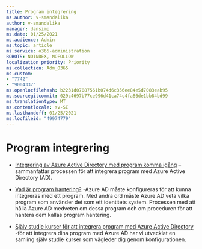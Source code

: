 ```yaml
---
title: Program integrering
ms.author: v-smandalika
author: v-smandalika
manager: dansimp
ms.date: 01/25/2021
ms.audience: Admin
ms.topic: article
ms.service: o365-administration
ROBOTS: NOINDEX, NOFOLLOW
localization_priority: Priority
ms.collection: Adm_O365
ms.custom:
- "7742"
- "9004337"
ms.openlocfilehash: b2231d07087561b074d6c356ee84e5d7083eab95
ms.sourcegitcommit: 029c4697b77ce996d41ca74c4fa86de1bb84bd99
ms.translationtype: MT
ms.contentlocale: sv-SE
ms.lasthandoff: 01/25/2021
ms.locfileid: "49974779"
---
```

# <a name="application--integration"></a>Program integrering

- [Integrering av Azure Active Directory med program komma igång](https://docs.microsoft.com/azure/active-directory/manage-apps/plan-an-application-integration)  – sammanfattar processen för att integrera program med Azure Active Directory (AD).

- [Vad är program hantering?](https://docs.microsoft.com/azure/active-directory/manage-apps/what-is-application-management)  -Azure AD måste konfigureras för att kunna integreras med ett program. Med andra ord måste Azure AD veta vilka program som använder det som ett identitets system. Processen med att hålla Azure AD medveten om dessa program och om proceduren för att hantera dem kallas program hantering.

- [Själv studie kurser för att integrera program med Azure Active Directory](https://docs.microsoft.com/azure/active-directory/saas-apps/tutorial-list)  -för att integrera dina program med Azure AD har vi utvecklat en samling själv studie kurser som vägleder dig genom konfigurationen.

